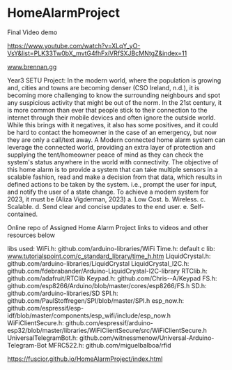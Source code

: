 # HomeAlarmProject
Final Video demo

https://www.youtube.com/watch?v=XLqY_yO-VsY&list=PLK33Tw0bX_mvtG4fhFxiVRfSXJBcMNtgZ&index=11

www.brennan.gg

Year3 SETU Project:
In the modern world, where the population is growing and, cities and towns are becoming denser (CSO Ireland, n.d.), it is becoming more challenging to know the surrounding neighbours and spot any suspicious activity that might be out of the norm. In the 21st century, it is more common than ever that people stick to their connection to the internet through their mobile devices and often ignore the outside world.
While this brings with it negatives, it also has some positives, and it could be hard to contact the homeowner in the case of an emergency, but now they are only a call/text away. A Modern connected home alarm system can leverage the connected world, providing an extra layer of protection and supplying the tent/homeowner peace of mind as they can check the system's status anywhere in the world with connectivity.
The objective of this home alarm is to provide a system that can take multiple sensors in a scalable fashion, read and make a decision from that data, which results in defined actions to be taken by the system. i.e., prompt the user for input, and notify the user of a state change.
To achieve a modem system for 2023, it must be (Aliza Vigderman, 2023)
a.	Low Cost.
b.	Wireless.
c.	Scalable.
d.	Send clear and concise updates to the end user.
e.	Self-contained.





Online repo of Assigned Home Alarm Project
links to videos and other resources below

libs used:
WiFi.h: github.com/arduino-libraries/WiFi
Time.h: default c lib: www.tutorialspoint.com/c_standard_library/time_h.htm
LiquidCrystal.h: github.com/arduino-libraries/LiquidCrystal
LiquidCrystal_I2C.h: github.com/fdebrabander/Arduino-LiquidCrystal-I2C-library
RTClib.h: github.com/adafruit/RTClib
Keypad.h: github.com/Chris--A/Keypad
FS.h: github.com/esp8266/Arduino/blob/master/cores/esp8266/FS.h 
SD.h: github.com/arduino-libraries/SD
SPI.h: github.com/PaulStoffregen/SPI/blob/master/SPI.h
esp_now.h: github.com/espressif/esp-idf/blob/master/components/esp_wifi/include/esp_now.h
WiFiClientSecure.h: github.com/espressif/arduino-esp32/blob/master/libraries/WiFiClientSecure/src/WiFiClientSecure.h
UniversalTelegramBot.h: github.com/witnessmenow/Universal-Arduino-Telegram-Bot
MFRC522.h: github.com/miguelbalboa/rfid

https://fuscior.github.io/HomeAlarmProject/index.html
